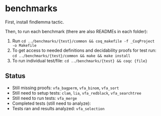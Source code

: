 # benchmarks

First, install findlemma tactic.

Then, to run each benchmark (there are also READMEs in each folder):
1. Run `cd ../benchmarks/{test}/common && coq_makefile -f _CoqProject -o Makefile`
2. To get access to needed definitions and decidability proofs for test run: `cd ../benchmarks/{test}/common && make && make install`
3. To run individual test/file: `cd ../benchmarks/{test} && coqc {file}`

## Status
- Still missing proofs: `vfa_bagperm`, `vfa_binom`, `vfa_sort`
- Still need to setup tests: `clam`, `lia`, `vfa_redblack`, `vfa_searchtree`
- Still need to run tests: `vfa_merge`
- Completed tests (still need to analyze): 
- Tests ran and results analyzed: `vfa_selection`